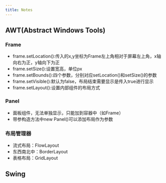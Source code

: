 ```yaml
---
title: Notes
---
```


## AWT(Abstract Windows Tools)

### Frame

- frame.setLocation():传入的x,y坐标为Frame左上角相对于屏幕左上角，x轴向右为正，y轴向下为正
- frame.setSize():设置宽高，单位px
- frame.setBounds():四个参数，分别对应setLocation()和setSize()的参数
- frame.setVisible():默认为false，布局结束需要显示是传入true进行显示
- frame.setLayout():设置内部组件的布局方式

### Panel

- 面板组件，无法单独显示，只能加到容器中（如Frame）
- 带参构造方法中new Panel()可以添加布局作为参数

### 布局管理器

- 流式布局：FlowLayout
- 东西南北中：BorderLayout
- 表格布局：GridLayout

## Swing

